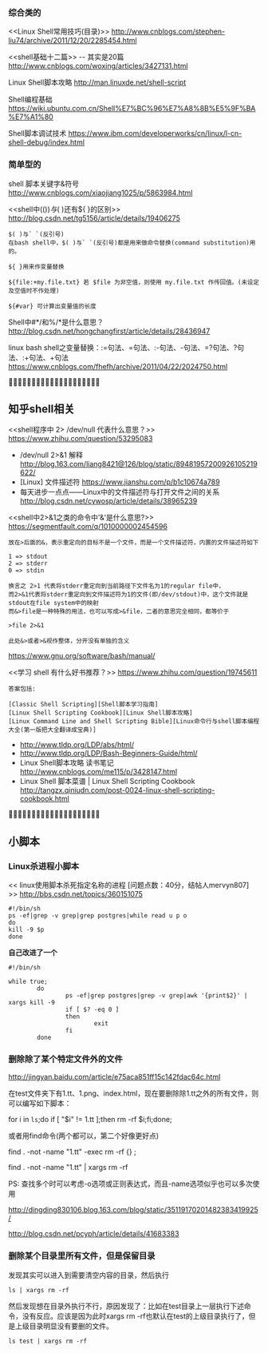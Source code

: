 
### 综合类的

<<Linux Shell常用技巧(目录)>>
http://www.cnblogs.com/stephen-liu74/archive/2011/12/20/2285454.html

<<shell基础十二篇>> -- 其实是20篇
http://www.cnblogs.com/woxing/articles/3427131.html

Linux Shell脚本攻略
http://man.linuxde.net/shell-script

Shell编程基础
https://wiki.ubuntu.com.cn/Shell%E7%BC%96%E7%A8%8B%E5%9F%BA%E7%A1%80

Shell脚本调试技术
https://www.ibm.com/developerworks/cn/linux/l-cn-shell-debug/index.html


### 简单型的

shell 脚本关键字&符号
http://www.cnblogs.com/xiaojiang1025/p/5863984.html

<<shell中$(( ))与$( )还有${ }的区别>>
http://blog.csdn.net/tg5156/article/details/19406275
```
$( )与` `(反引号)
在bash shell中，$( )与` `(反引号)都是用来做命令替换(command substitution)用的。

${ }用来作变量替换

${file:+my.file.txt} 若 $file 为非空值，则使用 my.file.txt 作传回值。(未设定及空值时不作处理)

${#var} 可计算出变量值的长度
```

Shell中#*/和%/*是什么意思？
http://blog.csdn.net/hongchangfirst/article/details/28436947

linux bash shell之变量替换：:=句法、=句法、:-句法、-句法、=?句法、?句法、:+句法、+句法
https://www.cnblogs.com/fhefh/archive/2011/04/22/2024750.html


:couple::couple::couple::couple::couple::couple::couple::couple::couple::couple::couple::couple::couple::couple::couple::couple::couple::couple::couple::couple:


## 知乎shell相关

<<shell程序中 2> /dev/null 代表什么意思？>>
https://www.zhihu.com/question/53295083
- /dev/null 2>&1 解释
http://blog.163.com/liang8421@126/blog/static/89481957200926105219622/
- [Linux] 文件描述符 
https://www.jianshu.com/p/b1c10674a789
- 每天进步一点点——Linux中的文件描述符与打开文件之间的关系
http://blog.csdn.net/cywosp/article/details/38965239

<<shell中2>&1之类的命令中'&'是什么意思?>>
https://segmentfault.com/q/1010000002454596
```
放在>后面的&，表示重定向的目标不是一个文件，而是一个文件描述符，内置的文件描述符如下

1 => stdout
2 => stderr
0 => stdin

换言之 2>1 代表将stderr重定向到当前路径下文件名为1的regular file中，
而2>&1代表将stderr重定向到文件描述符为1的文件(即/dev/stdout)中，这个文件就是stdout在file system中的映射
而&>file是一种特殊的用法，也可以写成>&file，二者的意思完全相同，都等价于

>file 2>&1

此处&>或者>&视作整体，分开没有单独的含义
```
https://www.gnu.org/software/bash/manual/


<<学习 shell 有什么好书推荐？>>
https://www.zhihu.com/question/19745611
```
答案包括:

[Classic Shell Scripting][Shell脚本学习指南]
[Linux Shell Scripting Cookbook][Linux Shell脚本攻略]
[Linux Command Line and Shell Scripting Bible][Linux命令行与shell脚本编程大全(第一版把大全翻译成宝典)]
```

- http://www.tldp.org/LDP/abs/html/
- http://www.tldp.org/LDP/Bash-Beginners-Guide/html/
- Linux Shell脚本攻略 读书笔记
http://www.cnblogs.com/me115/p/3428147.html
- Linux Shell 脚本菜谱 | Linux Shell Scripting Cookbook
http://tangzx.qiniudn.com/post-0024-linux-shell-scripting-cookbook.html


:couple::couple::couple::couple::couple::couple::couple::couple::couple::couple::couple::couple::couple::couple::couple::couple::couple::couple::couple::couple:


## 小脚本

### Linux杀进程小脚本

<< linux使用脚本杀死指定名称的进程 [问题点数：40分，结帖人mervyn807] >>
http://bbs.csdn.net/topics/360151075

```
#!/bin/sh
ps -ef|grep -v grep|grep postgres|while read u p o
do
kill -9 $p
done 
```

**自己改进了一个**
```
#!/bin/sh

while true;
        do
                ps -ef|grep postgres|grep -v grep|awk '{print$2}' | xargs kill -9
                if [ $? -eq 0 ] 
                then
                        exit
                fi  
        done
```

### 删除除了某个特定文件外的文件

http://jingyan.baidu.com/article/e75aca851ff15c142fdac64c.html


在test文件夹下有1.tt、1.png、index.html，现在要删除除1.tt之外的所有文件，则可以编写如下脚本：

for i in `ls`;do if [ "$i" != 1.tt ];then rm -rf $i;fi;done;

或者用find命令(两个都可以，第二个好像更好点)

find . -not -name "1.tt" -exec rm -rf {} \;

find . -not -name "1.tt" | xargs rm -rf

PS: 查找多个时可以考虑-o选项或正则表达式，而且-name选项似乎也可以多次使用

http://dingding830106.blog.163.com/blog/static/35119170201482383419925/

http://blog.csdn.net/pcyph/article/details/41683383

### 删除某个目录里所有文件，但是保留目录
发现其实可以进入到需要清空内容的目录，然后执行
```
ls | xargs rm -rf
```
然后发现想在目录外执行不行，原因发现了：比如在test目录上一层执行下述命令，没有反应。应该是因为此时xargs rm -rf也默认在test的上级目录执行了，但是上级目录明显没有要删的文件。
```
ls test | xargs rm -rf
```
